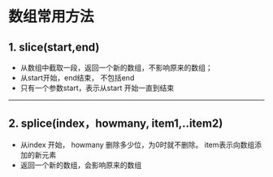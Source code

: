 

# 数组常用方法


## 1. slice(start,end)

+  从数组中截取一段，返回一个新的数组，不影响原来的数组；
+ 从start开始，end结束， 不包括end 
+ 只有一个参数start，表示从start 开始一直到结束

-----

## 2. splice(index，howmany, item1,..item2)

+ 从index 开始， howmany 删除多少位，为0时就不删除。 item表示向数组添加的新元素
+ 返回一个新的数组，会影响原来的数组




